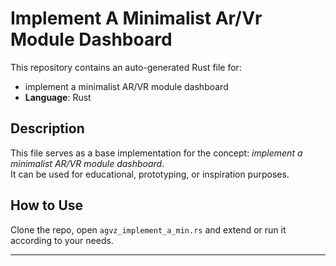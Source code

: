 # Implement A Minimalist Ar/Vr Module Dashboard

This repository contains an auto-generated Rust file for:

- implement a minimalist AR/VR module dashboard
- **Language**: Rust

## Description

This file serves as a base implementation for the concept: *implement a minimalist AR/VR module dashboard*.  
It can be used for educational, prototyping, or inspiration purposes.

## How to Use

Clone the repo, open `agvz_implement_a_min.rs` and extend or run it according to your needs.

---


